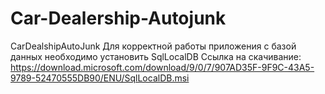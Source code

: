 # Car-Dealership-Autojunk
CarDealshipAutoJunk
Для корректной работы приложения с базой данных необходимо установить SqlLocalDB
Ссылка на скачивание:
https://download.microsoft.com/download/9/0/7/907AD35F-9F9C-43A5-9789-52470555DB90/ENU/SqlLocalDB.msi
